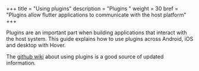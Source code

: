 +++
title = "Using plugins"
description = "Plugins "
weight = 30
bref = "Plugins allow flutter applications to communicate with the host platform"
+++

  
Plugins are an important part when building applications that interact with the
host system. This guide explains how to use plugins across Android, iOS and
desktop with Hover.  

The [github wiki](https://github.com/go-flutter-desktop/go-flutter/wiki/Plugin-info) about using plugins is a good source of updated information.
